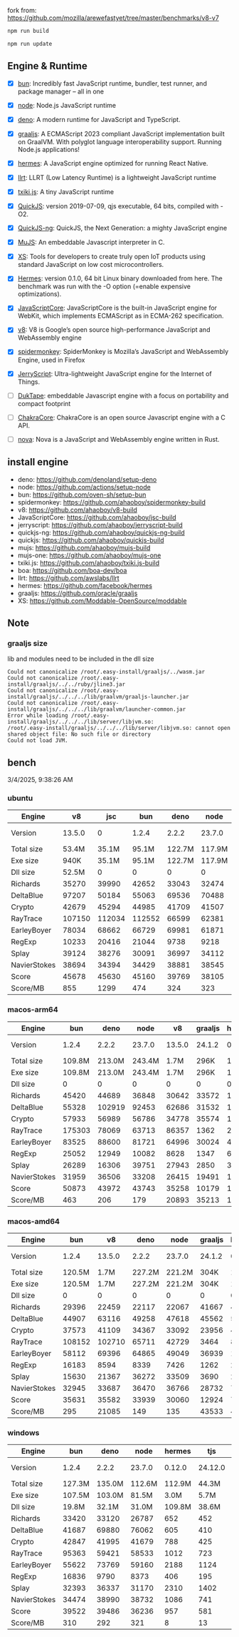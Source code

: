 fork from: https://github.com/mozilla/arewefastyet/tree/master/benchmarks/v8-v7

```bash
npm run build

npm run update
```

## Engine & Runtime

- [x] [bun](https://github.com/oven-sh/bun): Incredibly fast JavaScript runtime, bundler, test runner, and package manager – all in one
- [x] [node](https://github.com/nodejs/node): Node.js JavaScript runtime
- [x] [deno](https://github.com/denoland/deno): A modern runtime for JavaScript and TypeScript.
- [x] [graaljs](https://github.com/oracle/graaljs): A ECMAScript 2023 compliant JavaScript implementation built on GraalVM. With polyglot language interoperability support. Running Node.js applications!
- [x] [hermes](https://github.com/facebook/hermes): A JavaScript engine optimized for running React Native.
- [x] [llrt](https://github.com/awslabs/llrt): LLRT (Low Latency Runtime) is a lightweight JavaScript runtime
- [x] [txiki.js](https://github.com/saghul/txiki.js): A tiny JavaScript runtime
- [x] [QuickJS](https://bellard.org/quickjs/): version 2019-07-09, qjs executable, 64 bits, compiled with -O2.
- [x] [QuickJS-ng](https://github.com/quickjs-ng/quickjs): QuickJS, the Next Generation: a mighty JavaScript engine
- [x] [MuJS](https://github.com/ccxvii/mujs): An embeddable Javascript interpreter in C.
- [x] [XS](https://github.com/Moddable-OpenSource/moddable): Tools for developers to create truly open IoT products using standard JavaScript on low cost microcontrollers.
- [x] [Hermes](https://github.com/facebook/hermes): version 0.1.0, 64 bit Linux binary downloaded from here. The benchmark was run with the -O option (=enable expensive optimizations).
- [x] [JavaScriptCore](https://github.com/WebKit/webkit/tree/main/Source/JavaScriptCore): JavaScriptCore is the built-in JavaScript engine for WebKit, which implements ​ECMAScript as in ​ECMA-262 specification.
- [x] [v8](https://v8.dev/): V8 is Google’s open source high-performance JavaScript and WebAssembly engine
- [x] [spidermonkey](https://spidermonkey.dev/): SpiderMonkey is Mozilla’s JavaScript and WebAssembly Engine, used in Firefox
- [x] [JerryScript](https://github.com/jerryscript-project/jerryscript): Ultra-lightweight JavaScript engine for the Internet of Things.
- [ ] [DukTape](https://github.com/svaarala/duktape): embeddable Javascript engine with a focus on portability and compact footprint
- [ ] [ChakraCore](https://github.com/chakra-core/ChakraCore): ChakraCore is an open source Javascript engine with a C API.
- [ ] [nova](https://github.com/trynova/nova): Nova is a JavaScript and WebAssembly engine written in Rust.


## install engine

- deno: https://github.com/denoland/setup-deno
- node: https://github.com/actions/setup-node
- bun: https://github.com/oven-sh/setup-bun
- spidermonkey: https://github.com/ahaoboy/spidermonkey-build
- v8: https://github.com/ahaoboy/v8-build
- JavaScriptCore: https://github.com/ahaoboy/jsc-build
- jerryscript: https://github.com/ahaoboy/jerryscript-build
- quickjs-ng: https://github.com/ahaoboy/quickjs-ng-build
- quickjs: https://github.com/ahaoboy/quickjs-build
- mujs: https://github.com/ahaoboy/mujs-build
- mujs-one: https://github.com/ahaoboy/mujs-one
- txiki.js: https://github.com/ahaoboy/txiki.js-build
- boa: https://github.com/boa-dev/boa
- llrt: https://github.com/awslabs/llrt
- hermes: https://github.com/facebook/hermes
- graaljs: https://github.com/oracle/graaljs
- XS: https://github.com/Moddable-OpenSource/moddable

## Note

### graaljs size

lib and modules need to be included in the dll size

```
Could not canonicalize /root/.easy-install/graaljs/../wasm.jar
Could not canonicalize /root/.easy-install/graaljs/../../ruby/jline3.jar
Could not canonicalize /root/.easy-install/graaljs/../../../lib/graalvm/graaljs-launcher.jar
Could not canonicalize /root/.easy-install/graaljs/../../../lib/graalvm/launcher-common.jar
Error while loading /root/.easy-install/graaljs/../../../lib/server/libjvm.so:
/root/.easy-install/graaljs/../../../lib/server/libjvm.so: cannot open shared object file: No such file or directory
Could not load JVM.
```



## bench

3/4/2025, 9:38:26 AM

### ubuntu
| Engine | v8 | jsc | bun | deno | node | spidermonkey | graaljs | hermes | llrt | qjs | tjs | qjs(ng) | mujs(one) | mujs | xst | boa | jerry |
| --- | --- | --- | --- | --- | --- | --- | --- | --- | --- | --- | --- | --- | --- | --- | --- | --- | --- |
| Version | 13.5.0 | 0 | 1.2.4 | 2.2.2 | 23.7.0 | 134.0 | 24.1.2 | 0.12.0 | 0.5.1-beta | 2024-02-14 | 24.12.0 | 0.8.0 | 0 | 1.3.5 | 16.8.1 | 0.20.0 | 3.0.0 |
| Total size | 53.4M | 35.1M | 95.1M | 122.7M | 117.9M | 296.3M | 199.7M | 36.0M | 11.9M | 4.7M | 5.2M | 2.1M | 688K | 416K | 2.2M | 27.0M | 456K |
| Exe size | 940K | 35.1M | 95.1M | 122.7M | 117.9M | 296.3M | 1.1M | 36.0M | 11.9M | 4.7M | 5.2M | 2.1M | 688K | 416K | 2.2M | 27.0M | 456K |
| Dll size | 52.5M | 0 | 0 | 0 | 0 | 0 | 198.7M | 0 | 0 | 0 | 0 | 0 | 0 | 0 | 0 | 0 | 0 |
| Richards | 35270 | 39990 | 42652 | 33043 | 32474 | 13394 | 35411 | 1082 | 789 | 692 | 710 | 636 | 250 | 226 | 84.5 | 60.8 | 258 |
| DeltaBlue | 97207 | 50184 | 55063 | 69536 | 70488 | 13019 | 26533 | 1046 | 727 | 674 | 690 | 616 | 364 | 324 | 152 | 55.1 | 273 |
| Crypto | 42679 | 45294 | 44985 | 41709 | 41507 | 17807 | 14973 | 1358 | 673 | 748 | 600 | 376 | 189 | 183 | 293 | 80.7 | 297 |
| RayTrace | 107150 | 112034 | 112552 | 66599 | 62381 | 27842 | 7681 | 1544 | 1185 | 906 | 1028 | 717 | 534 | 495 | 458 | 166 | 347 |
| EarleyBoyer | 78034 | 68662 | 66729 | 69981 | 61871 | 37147 | 29845 | 3397 | 1985 | 1486 | 1786 | 1235 | 550 | 528 | 307 | 194 | 0 |
| RegExp | 10233 | 20416 | 21044 | 9738 | 9218 | 8224 | 1283 | 553 | 197 | 244 | 227 | 179 | 216 | 199 | 94.4 | 49.3 | 0 |
| Splay | 39124 | 38276 | 30091 | 36997 | 34112 | 21946 | 2543 | 3328 | 1693 | 1799 | 2031 | 1140 | 1163 | 1299 | 393 | 236 | 0 |
| NavierStokes | 38694 | 34394 | 34429 | 38881 | 38545 | 21815 | 32402 | 1830 | 1180 | 1358 | 1009 | 963 | 481 | 493 | 768 | 176 | 0 |
| Score | 45678 | 45630 | 45160 | 39769 | 38105 | 18312 | 11657 | 1511 | 880 | 853 | 841 | 632 | 397 | 381 | 250 | 108 | 0 |
| Score/MB | 855 | 1299 | 474 | 324 | 323 | 61 | 58 | 41 | 74 | 180 | 162 | 300 | 590 | 937 | 116 | 4 | 0 |
### macos-arm64
| Engine | bun | deno | node | v8 | graaljs | hermes | tjs | llrt | qjs | qjs(ng) | mujs | xst | jerry |
| --- | --- | --- | --- | --- | --- | --- | --- | --- | --- | --- | --- | --- | --- |
| Version | 1.2.4 | 2.2.2 | 23.7.0 | 13.5.0 | 24.1.2 | 0.12.0 | 24.12.0 | 0.5.1-beta | 2024-02-14 | 0.8.0 | 1.3.5 | 16.8.1 | 3.0.0 |
| Total size | 109.8M | 213.0M | 243.4M | 1.7M | 296K | 15.7M | 7.2M | 20.5M | 2.1M | 4.1M | 864K | 3.3M | 1.1M |
| Exe size | 109.8M | 213.0M | 243.4M | 1.7M | 296K | 15.7M | 7.2M | 20.5M | 2.1M | 4.1M | 864K | 3.3M | 1.1M |
| Dll size | 0 | 0 | 0 | 0 | 0 | 0 | 0 | 0 | 0 | 0 | 0 | 0 | 0 |
| Richards | 45420 | 44689 | 36848 | 30642 | 33572 | 1177 | 1058 | 1082 | 1010 | 1261 | 354 | 93.1 | 186 |
| DeltaBlue | 55328 | 102919 | 92453 | 62686 | 31532 | 1089 | 1110 | 1164 | 1034 | 1105 | 531 | 181 | 206 |
| Crypto | 57933 | 56989 | 56786 | 34778 | 35574 | 1306 | 1041 | 916 | 1035 | 1093 | 269 | 469 | 245 |
| RayTrace | 175303 | 78069 | 63713 | 86357 | 1362 | 2184 | 1830 | 1933 | 1092 | 1280 | 840 | 591 | 324 |
| EarleyBoyer | 83525 | 88600 | 81721 | 64996 | 30024 | 4409 | 2801 | 2970 | 1838 | 1572 | 949 | 380 | 0 |
| RegExp | 25052 | 12949 | 10082 | 8628 | 1347 | 628 | 261 | 296 | 249 | 202 | 311 | 285 | 0 |
| Splay | 26289 | 16306 | 39751 | 27943 | 2850 | 3924 | 2833 | 2784 | 2249 | 1750 | 1080 | 479 | 0 |
| NavierStokes | 31959 | 36506 | 33208 | 26415 | 19491 | 1270 | 1859 | 1422 | 2439 | 1786 | 685 | 1470 | 0 |
| Score | 50873 | 43972 | 43743 | 35258 | 10179 | 1632 | 1309 | 1292 | 1146 | 1086 | 557 | 371 | 0 |
| Score/MB | 463 | 206 | 179 | 20893 | 35213 | 103 | 181 | 62 | 535 | 263 | 660 | 112 | 0 |
### macos-amd64
| Engine | bun | v8 | deno | node | graaljs | hermes | tjs | llrt | qjs | qjs(ng) | mujs | xst | boa | jerry |
| --- | --- | --- | --- | --- | --- | --- | --- | --- | --- | --- | --- | --- | --- | --- |
| Version | 1.2.4 | 13.5.0 | 2.2.2 | 23.7.0 | 24.1.2 | 0.12.0 | 24.12.0 | 0.5.1-beta | 2024-02-14 | 0.8.0 | 1.3.5 | 16.8.1 | 0.20.0 | 3.0.0 |
| Total size | 120.5M | 1.7M | 227.2M | 221.2M | 304K | 15.7M | 7.5M | 24.1M | 2.3M | 4.1M | 888K | 3.3M | 50.7M | 1.1M |
| Exe size | 120.5M | 1.7M | 227.2M | 221.2M | 304K | 15.7M | 7.5M | 24.1M | 2.3M | 4.1M | 888K | 3.3M | 50.7M | 1.1M |
| Dll size | 0 | 0 | 0 | 0 | 0 | 0 | 0 | 0 | 0 | 0 | 0 | 0 | 0 | 0 |
| Richards | 29396 | 22459 | 22117 | 22067 | 41667 | 473 | 487 | 422 | 448 | 468 | 141 | 84.3 | 25.3 | 111 |
| DeltaBlue | 44907 | 63116 | 49258 | 47618 | 45562 | 529 | 549 | 481 | 498 | 473 | 202 | 128 | 20.8 | 128 |
| Crypto | 37573 | 41109 | 34367 | 33092 | 23956 | 488 | 303 | 277 | 327 | 296 | 111 | 151 | 36.1 | 138 |
| RayTrace | 108152 | 102710 | 65711 | 42729 | 3464 | 867 | 852 | 749 | 430 | 518 | 342 | 347 | 74 | 218 |
| EarleyBoyer | 58112 | 69396 | 64865 | 49049 | 36939 | 1666 | 1279 | 1161 | 838 | 903 | 415 | 276 | 83.5 | 0 |
| RegExp | 16183 | 8594 | 8339 | 7426 | 1262 | 256 | 94.9 | 93.1 | 82.3 | 82.7 | 105 | 127 | 21.4 | 0 |
| Splay | 15630 | 21367 | 36272 | 33509 | 3690 | 2094 | 1648 | 1465 | 919 | 887 | 462 | 316 | 117 | 0 |
| NavierStokes | 32945 | 33687 | 36470 | 36766 | 28732 | 769 | 657 | 593 | 807 | 656 | 260 | 482 | 67.5 | 0 |
| Score | 35631 | 35582 | 33939 | 30060 | 12924 | 721 | 555 | 501 | 447 | 443 | 221 | 204 | 45.9 | 0 |
| Score/MB | 295 | 21085 | 149 | 135 | 43533 | 45 | 74 | 20 | 193 | 107 | 254 | 61 | 0 | 0 |
### windows
| Engine | bun | deno | node | hermes | tjs | llrt | qjs(ng) | mujs | boa | xst |
| --- | --- | --- | --- | --- | --- | --- | --- | --- | --- | --- |
| Version | 1.2.4 | 2.2.2 | 23.7.0 | 0.12.0 | 24.12.0 | 0.5.1-beta | 0.8.0 | 1.3.5 | 0.20.0 | 0 |
| Total size | 127.3M | 135.0M | 112.6M | 112.9M | 44.3M | 41.9M | 9.0M | 7.5M | 42.4M | 5.9M |
| Exe size | 107.5M | 103.0M | 81.5M | 3.0M | 5.7M | 12.7M | 1.7M | 668K | 27.4M | 1.3M |
| Dll size | 19.8M | 32.1M | 31.0M | 109.8M | 38.6M | 29.1M | 7.3M | 6.9M | 15.0M | 4.7M |
| Richards | 33420 | 33120 | 26787 | 652 | 452 | 431 | 430 | 233 | 47 | 0 |
| DeltaBlue | 41687 | 69880 | 76062 | 605 | 410 | 376 | 396 | 337 | 42.5 | 0 |
| Crypto | 42847 | 41995 | 41679 | 788 | 425 | 422 | 376 | 184 | 75.1 | 0 |
| RayTrace | 95363 | 59421 | 58533 | 1012 | 723 | 604 | 576 | 446 | 134 | 0 |
| EarleyBoyer | 55622 | 73769 | 59160 | 2188 | 1124 | 989 | 964 | 531 | 144 | 0 |
| RegExp | 16836 | 9790 | 8373 | 406 | 195 | 192 | 188 | 199 | 42.6 | 0 |
| Splay | 32393 | 36337 | 31170 | 2310 | 1402 | 1027 | 978 | 657 | 169 | 0 |
| NavierStokes | 34474 | 38990 | 38732 | 1086 | 741 | 713 | 672 | 510 | 165 | 0 |
| Score | 39522 | 39486 | 36236 | 957 | 581 | 525 | 507 | 351 | 87.5 | 0 |
| Score/MB | 310 | 292 | 321 | 8 | 13 | 12 | 56 | 46 | 2 | 0 |
